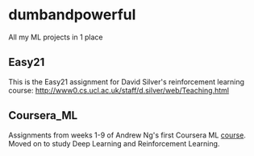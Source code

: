 # dumbandpowerful
All my ML projects in 1 place

## Easy21
This is the Easy21 assignment for David Silver's reinforcement learning course: http://www0.cs.ucl.ac.uk/staff/d.silver/web/Teaching.html

## Coursera_ML
Assignments from weeks 1-9 of Andrew Ng's first Coursera ML [course](https://www.coursera.org/learn/machine-learning).
Moved on to study Deep Learning and Reinforcement Learning.
